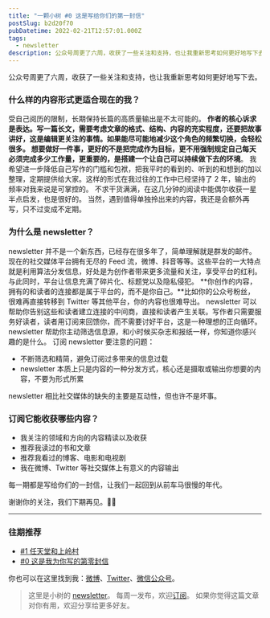 ```yaml
---
title: "一颗小树 #0 这是写给你们的第一封信"
postSlug: b2d20f70
pubDatetime: 2022-02-21T12:57:01.000Z
tags:
  - newsletter
description: 公众号周更了六周，收获了一些关注和支持，也让我重新思考如何更好地写下去。
---
```


公众号周更了六周，收获了一些关注和支持，也让我重新思考如何更好地写下去。

### 什么样的内容形式更适合现在的我？

受自己阅历的限制，长期保持长篇的高质量输出是不太可能的。
**作者的核心诉求是表达。**写一篇长文，需要考虑文章的格式、结构、内容的充实程度，还要把故事讲好，这是编辑更关注的事情。如果能尽可能地减少这个角色的频繁切换，会轻松很多。
想要做好一件事，更好的不是把完成作为目标，更不用强制规定自己每天必须完成多少工作量，更重要的，是**搭建一个让自己可以持续做下去的环境**。
我希望进一步降低自己写作的门槛和包袱，把我平时的看到的、听到的和想到的加以整理，定期提供给大家。这样的形式在我过往的工作中已经坚持了 2 年，输出的频率对我来说是可掌控的。
不求干货满满，在这几分钟的阅读中能偶尔收获一星半点启发，也是很好的。
当然，遇到值得单独拎出来的内容，我还是会额外再写，只不过变成不定期。

### 为什么是 newsletter？

newsletter 并不是一个新东西，已经存在很多年了，简单理解就是群发的邮件。
现在的社交媒体平台拥有无尽的 Feed 流，微博、抖音等等。这些平台的一大特点就是利用算法分发信息，好处是为创作者带来更多流量和关注，享受平台的红利。
与此同时，平台让信息充满了碎片化、标题党以及隐私侵犯。
**你创作的内容，拥有的和读者的连接都是属于平台的，而不是你自己。**比如你的公众号粉丝，很难再直接转移到 Twitter 等其他平台，你的内容也很难导出。
newsletter 可以帮助你告别这些和读者建立连接的中间商，直接和读者产生关联。写作者只需要服务好读者，读者用订阅来回馈你，而不需要讨好平台，这是一种理想的正向循环。
newsletter 帮助你主动筛选信息源，和小时候买杂志和报纸一样，你知道你感兴趣的是什么。
订阅 newsletter 要注意的问题：

- 不断筛选和精简，避免订阅过多带来的信息过载
- newsletter 本质上只是内容的一种分发方式，核心还是摄取或输出你想要的内容，不要为形式所累

newsletter 相比社交媒体的缺失的主要是互动性，但也许不是坏事。

### 订阅它能收获哪些内容？

- 我关注的领域和方向的内容精读以及收获
- 推荐我读过的书和文章
- 推荐我看过的博客、电影和电视剧
- 我在微博、Twitter 等社交媒体上有意义的内容输出

每一期都是写给你们的一封信，让我们一起回到从前车马很慢的年代。

谢谢你的关注，我们下期再见。👋🏻

---

### 往期推荐

- [#1 任天堂和上岭村](https://xiaoshu.zhubai.love/posts/2107172142524608512)
- [#0 这是我为你写的第零封信](https://xiaoshu.zhubai.love/posts/2107165648034942976)

你也可以在这里找到我：[微博](https://weibo.com/u/5361470927)、[Twitter](https://twitter.com/yeshu_in_future)、[微信公众号](https://weixin.sogou.com/weixin?query=a_warm_tree)。

> 这里是小树的 [newsletter](https://xiaoshu.zhubai.love)。 每周一发布，欢迎[订阅](https://xiaoshu.zhubai.love)。
> 如果你觉得这篇文章对你有用，欢迎分享给更多好友。

